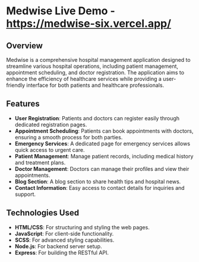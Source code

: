 # Medwise Live Demo - https://medwise-six.vercel.app/

## Overview

Medwise is a comprehensive hospital management application designed to streamline various hospital operations, including patient management, appointment scheduling, and doctor registration. The application aims to enhance the efficiency of healthcare services while providing a user-friendly interface for both patients and healthcare professionals.

## Features

- **User Registration**: Patients and doctors can register easily through dedicated registration pages.
- **Appointment Scheduling**: Patients can book appointments with doctors, ensuring a smooth process for both parties.
- **Emergency Services**: A dedicated page for emergency services allows quick access to urgent care.
- **Patient Management**: Manage patient records, including medical history and treatment plans.
- **Doctor Management**: Doctors can manage their profiles and view their appointments.
- **Blog Section**: A blog section to share health tips and hospital news.
- **Contact Information**: Easy access to contact details for inquiries and support.


## Technologies Used

- **HTML/CSS**: For structuring and styling the web pages.
- **JavaScript**: For client-side functionality.
- **SCSS**: For advanced styling capabilities.
- **Node.js**: For backend server setup.
- **Express**: For building the RESTful API.

